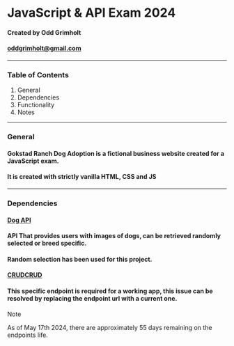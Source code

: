 # JavaScript & API Exam 2024

#### Created by Odd Grimholt
#### oddgrimholt@gmail.com

---

### Table of Contents

1. General
2. Dependencies
3. Functionality
4. Notes

---

### General

#### Gokstad Ranch Dog Adoption is a fictional business website created for a JavaScript exam.
#### It is created with strictly vanilla HTML, CSS and JS

---

### Dependencies


#### [Dog API](https://dog.ceo/dog-api/)

#### API That provides users with images of dogs, can be retrieved randomly selected or breed specific.
#### Random selection has been used for this project.


#### [CRUDCRUD](https://crudcrud.com/Dashboard/49b54a659c37444badaa69070d61b85a)

#### This specific endpoint is required for a working app, this issue can be resolved by replacing the endpoint url with a current one. 

> [!NOTE]  
> As of May 17th 2024, there are approximately 55 days remaining on the endpoints life.